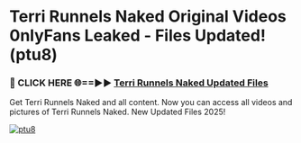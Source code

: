 # Terri Runnels Naked Original Videos 0nlyFans Leaked - Files Updated! (ptu8)

<h3>🔴 CLICK HERE 🌐==►► <a href="https://tinyurl.com/up5wt9bj" rel="nofollow">Terri Runnels Naked Updated Files</a></h3>

Get Terri Runnels Naked and all content. Now you can access all videos and pictures of Terri Runnels Naked. New Updated Files 2025!

[![ptu8](https://i.imgur.com/ABiUzMV.gif)](https://tinyurl.com/up5wt9bj)
